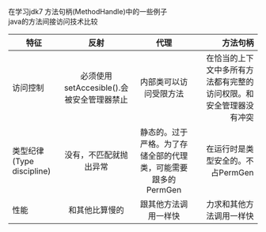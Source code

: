 在学习jdk7 方法句柄(MethodHandle)中的一些例子<br>
java的方法间接访问技术比较

| 特征      | 反射                | 代理    |  方法句柄   |
| ------------- |:-------------:|:-----:|-----------:|
| 访问控制   | 必须使用setAccesible().会被安全管理器禁止 | 内部类可以访问受限方法 |在恰当的上下文中多所有方法都有完整的访问权限。和安全管理器没有冲突|
| 类型纪律(Type discipline)| 没有，不匹配就抛出异常|静态的。过于严格。为了存储全部的代理类，可能需要跟多的PermGen|在运行时是类型安全的。不占PermGen|
| 性能 |和其他比算慢的|跟其他方法调用一样快|力求和其他方法调用一样快|
